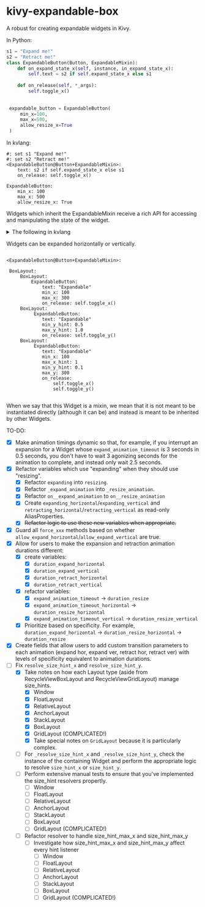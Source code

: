 # kivy-expandable-box
A robust for creating expandable widgets in Kivy.

In Python:
```python
s1 = "Expand me!"
s2 = "Retract me!"
class ExpandableButton(Button, ExpandableMixin):
    def on_expand_state_x(self, instance, in_expand_state_x):
        self.text = s2 if self.expand_state_x else s1
    
    def on_release(self, *_args):
        self.toggle_x()
 
 
 expandable_button = ExpandableButton(
     min_x=100,
     max_x=500,
     allow_resize_x=True
 )
```

In kvlang:
```kvlang
#: set s1 "Expand me!"
#: set s2 "Retract me!"
<ExpandableButton@Button+ExpandableMixin>:
    text: s2 if self.expand_state_x else s1
    on_release: self.toggle_x()

ExpandableButton:
    min_x: 100
    max_x: 500
    allow_resize_x: True
```

Widgets which inherit the ExpandableMixin receive a rich API for accessing and manipulating the state of the widget.

<details>
 
<summary>The following in kvlang</summary>

```kvlang
#: set WHITE 1, 1, 1, 1
#: set BLACK 0, 0, 0, 1
#: set BLUE  0, 0, 1, 1
#: set TRANSPARENT 0, 0, 0, 0

BoxLayout:
    BoxLayout:
        ExpandableLabel:
            id: expandable
            text: "Expandable"
            bg_color: BLUE
            color: WHITE
     BoxLayout:
         orientation: "vertical"
         GridLayout:
             cols: 3
             ColoredLabel:
                 bg_color: WHITE
                 color: BLACK
                 text: "expand_state_x: {0}".format(self.expand_state_x)
             ColoredLabel:
                 bg_color: WHITE
                 color: BLACK
                 text: "expanding_x: {0}".format(self.expanding_x)
             ColoredLabel:
                 bg_color: WHITE
                 color: BLACK
                 text: "expanded_x: {0}".format(self.expanded_x)
             ColoredLabel:
                 bg_color: WHITE
                 color: BLACK
                 text: "retract_state_x: {0}".format(self.retract_state_x)
             ColoredLabel:
                 bg_color: WHITE
                 color: BLACK
                 text: "retracting_x: {0}".format(self.retracting_x)
              ColoredLabel:
                 bg_color: WHITE
                 color: BLACK
                 text: "retracted_x: {0}".format(self.retracted_x)
         BoxLayout:
             Button:
                 text: "toggle_x()"
                 on_release: expandable.toggle_x()
             GridLayout:
                 cols: 2
                 Button:
                     text: "expand_x()"
                     on_release: expandable.expand_x()
                 Button:
                     text: "retract_x()"
                     on_release: expandable.retract_x()
                 Button:
                     text: "instant_expand_x()"
                     on_release: expandable.instant_expand_x()
                 Button:
                     text: "instant_retract_x()"
                     on_release: expandable.instant_retract_x()
                 
         
         

<ColoredLabel@Label>:
    bg_color: TRANSPARENT
        self.canvas.before:
            Color:
                rgba: self.bg_color if self.bg_color is not None else TRANSPARENT
            Rectangle:
                pos: self.pos
                size: self.size
 
<ExpandableLabel@ColoredLabel+ExpandableMixin>:

```
</details>

Widgets can be expanded horizontally or vertically.

```kvlang

<ExpandableButton@Button+ExpandableMixin>:
 
 BoxLayout:
     BoxLayout:
         ExpandableButton:
             text: "Expandable"
             min_x: 100
             max_x: 300
             on_release: self.toggle_x()
     BoxLayout:
          ExpandableButton:
             text: "Expandable"
             min_y_hint: 0.5
             max_y_hint: 1.0
             on_release: self.toggle_y()
     BoxLayout:
          ExpandableButton:
             text: "Expandable"
             min_x: 100
             max_x_hint: 1
             min_y_hint: 0.1
             max_y: 300
             on_release:
                 self.toggle_x()
                 self.toggle_y()
 
```
 
When we say that this Widget is a mixin, we mean that it is not meant to be instantiated directly (although it can be) and instead is meant to be inherited by other Widgets.

TO-DO:
 - [x] Make animation timings dynamic so that, for example, if you interrupt an expansion for a Widget whose `expand_animation_timeout` is 3 seconds in 0.5 seconds, you don't have to wait 3 agonizing seconds for the animation to complete, and instead only wait 2.5 seconds.
 - [x] Refactor variables which use "expanding" when they should use "resizing". 
   - [x] Refactor `expanding` into `resizing`.
   - [x] Refactor `_expand_animation` into `_resize_animation`.
   - [x] Refactor `on__expand_animation` to `on__resize_animation`
   - [x] Create `expanding_horizontal`/`expanding_vertical` and `retracting_horizontal`/`retracting_vertical` as read-only AliasProperties.
   - [x] ~~Refactor logic to use these new variables when appropriate.~~
 - [x] Guard all `force_xxx` methods based on whether `allow_expand_horizontal`/`allow_expand_vertical` are true.
 - [x] Allow for users to make the expansion and retraction animation durations different:
   -  [x] create variables:
      - [x] `duration_expand_horizontal`
      - [x] `duration_expand_vertical`
      - [x] `duration_retract_horizontal`
      - [x] `duration_retract_vertical`
   -  [x] refactor variables:
      - [x] `expand_animation_timeout` → `duration_resize`
      - [x] `expand_animation_timeout_horizontal`  → `duration_resize_horizontal`
      - [x] `expand_animation_timeout_vertical`  → `duration_resize_vertical`
   - [x] Prioritize based on specificity. For example, `duration_expand_horizontal` → `duration_resize_horizontal` → `duration_resize`
 - [x] Create fields that allow users to add custom transition parameters to each animation (expand hor, expand ver, retract hor, retract ver) with levels of specificity equivalent to animation durations.
 - [ ] Fix `resolve_size_hint_x` and `resolve_size_hint_y`.
   - [x] Take notes on how each Layout type (aside from RecycleViewBoxLayout and RecycleViewGridLayout) manage size_hints.
     - [x] Window
     - [x] FloatLayout
     - [x] RelativeLayout
     - [x] AnchorLayout
     - [x] StackLayout
     - [x] BoxLayout
     - [x] GridLayout (COMPLICATED!)
     - [x] Take special notes on `GridLayout` because it is particularly complex.
   - [ ] For `_resolve_size_hint_x` and `_resolve_size_hint_y`, check the instance of the containing Widget and perform the appropriate logic to resolve `size_hint_x` or `size_hint_y`.
   - [ ] Perform extensive manual tests to ensure that you've implemented the size_hint resolvers propertly.
      - [ ] Window
      - [ ] FloatLayout
      - [ ] RelativeLayout
      - [ ] AnchorLayout
      - [ ] StackLayout
      - [ ] BoxLayout
      - [ ] GridLayout (COMPLICATED!)
    - [ ] Refactor resolver to handle size_hint_max_x and size_hint_max_y
      - [ ] Investigate how size_hint_max_x and size_hint_max_y affect every hint listener
        - [ ] Window
        - [ ] FloatLayout
        - [ ] RelativeLayout
        - [ ] AnchorLayout
        - [ ] StackLayout
        - [ ] BoxLayout
        - [ ] GridLayout (COMPLICATED!)
